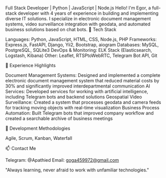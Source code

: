 Full Stack Developer | Python | JavaScript | Node.js
Hello! I'm Egor, a full-stack developer with 4 years of experience in building and implementing diverse IT solutions. I specialize in electronic document management systems, video surveillance integration with geodata, and automated business solutions based on chat bots.
🔧 Tech Stack

Languages: Python, JavaScript, HTML, CSS, Node.js, PHP
Frameworks: Express.js, FastAPI, Django, Yii2, Bootstrap, aiogram
Databases: MySQL, PostgreSQL, SQLite3
DevOps & Monitoring: ELK Stack (Elasticsearch, Logstash, Kibana)
Other: Leaflet, RTSPtoWebRTC, Telegram Bot API, Git

💼 Experience Highlights

Document Management Systems: Designed and implemented a complete electronic document management system that reduced material costs by 30% and significantly improved interdepartmental communication
AI Services: Developed services for working with artificial intelligence, including Telegram bots and backend solutions
Geospatial Video Surveillance: Created a system that processes geodata and camera feeds for tracking moving objects with real-time visualization
Business Process Automation: Built Telegram bots that improved company workflow and created a searchable archive of business meetings

🚀 Development Methodologies

Agile, Scrum, Kanban, Waterfall

📫 Contact Me

Telegram: @Apathied
Email: goga459972@gmail.com


"Always learning, never afraid to work with unfamiliar technologies."
